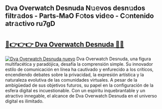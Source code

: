 ## Dva Overwatch Desnuda N𝚞𝚎vos desn𝚞dos filtr𝚊dos - Parts-MaO F𝚘tos vid𝚎o - C𝚘ntenido atr𝚊ctivo ru7gD

# <h2><a href="http://mb11apv.tromn.icu/?c=Dva+Overwatch+Desnuda">🔗👉👉👉 Dva Overwatch Desnuda 🔗🔗</a></h2>

[![Dva Overwatch Desnuda nuevo](https://i.imgur.com/pEAQMta.gif)](http://mb11apv.tromn.icu/?c=Dva+Overwatch+Desnuda)
Dva Overwatch Desnuda, una figura multifacética y paradójica, desafía la comprensión simple. Su innovador estilo de comunicación en línea ha cautivado y enfurecido a los críticos, encendiendo debates sobre la privacidad, la expresión artística y la naturaleza evolutiva de las comunidades virtuales. A pesar de la ambigüedad de sus objetivos futuros, su papel en la configuración de la esfera digital es incuestionable. Con un espíritu inquebrantable y un atractivo innegable, el alcance de Dva Overwatch Desnuda en el universo digital es ilimitado.
